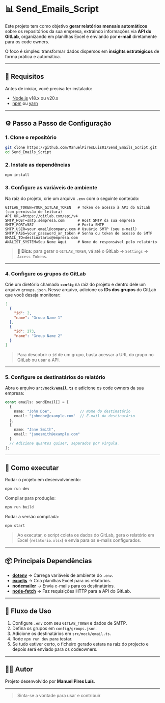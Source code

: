 # 📊 Send_Emails_Script

Este projeto tem como objetivo **gerar relatórios mensais automáticos** sobre os repositórios da sua empresa, extraindo informações via **API do GitLab**, organizando em planilhas Excel e enviando por **e-mail** diretamente para os code owners.

O foco é simples: transformar dados dispersos em **insights estratégicos** de forma prática e automática.

---

## 🚀 Requisitos

Antes de iniciar, você precisa ter instalado:

* [Node.js](https://nodejs.org/) v18.x ou v20.x
* [npm](https://www.npmjs.com/) ou [yarn](https://yarnpkg.com/)

---

## ⚙️ Passo a Passo de Configuração

### 1. Clone o repositório

```bash
git clone https://github.com/ManuelPiresLuis01/Send_Emails_Script.git
cd Send_Emails_Script
```

### 2. Instale as dependências

```bash
npm install
```

### 3. Configure as variáveis de ambiente

Na raiz do projeto, crie um arquivo `.env` com o seguinte conteúdo:

```env
GITLAB_TOKEN=YOUR_GITLAB_TOKEN   # Token de acesso à API do GitLab (com permissão de leitura)
API_URL=https://gitlab.com/api/v4
SMTP_HOST=smtp.sempresa.com      # Host SMTP da sua empresa
SMTP_PORT=587                    # Porta SMTP
SMTP_USER=your.email@company.com # Usuário SMTP (seu e-mail)
SMTP_PASS=your_password_or_token # Senha ou token de acesso do SMTP
EMAIL_TO=destinatario@empresa.com
ANALIST_SYSTEM=Seu Nome Aqui     # Nome do responsável pelo relatório
```

> 🔑 **Dica:** para gerar o `GITLAB_TOKEN`, vá até o GitLab → `Settings` → `Access Tokens`.

---

### 4. Configure os grupos do GitLab

Crie um diretório chamado **`config`** na raiz do projeto e dentro dele um arquivo `groups.json`.
Nesse arquivo, adicione os **IDs dos grupos** do GitLab que você deseja monitorar:

```json
[
  {
    "id": 2,
    "name": "Group Name 1"
  },
  {
    "id": 273,
    "name": "Group Name 2"
  }
]
```

> Para descobrir o `id` de um grupo, basta acessar a URL do grupo no GitLab ou usar a API.

---

### 5. Configure os destinatários do relatório

Abra o arquivo **`src/mock/email.ts`** e adicione os code owners da sua empresa:

```ts
const emails: sendEmail[] = [
  {
    name: "John Doe",             // Nome do destinatário
    email: "johndoe@example.com"  // E-mail do destinatário
  },
  {
    name: "Jane Smith",
    email: "janesmith@example.com"
  }
  // Adicione quantos quiser, separados por vírgula.
];
```

---

## 📜 Como executar

Rodar o projeto em desenvolvimento:

```bash
npm run dev
```

Compilar para produção:

```bash
npm run build
```

Rodar a versão compilada:

```bash
npm start
```

> Ao executar, o script coleta os dados do GitLab, gera o relatório em Excel (`relatorio.xlsx`) e envia para os e-mails configurados.

---

## 📦 Principais Dependências

* **[dotenv](https://www.npmjs.com/package/dotenv)** → Carrega variáveis de ambiente do `.env`.
* **[exceljs](https://www.npmjs.com/package/exceljs)** → Cria planilhas Excel para os relatórios.
* **[nodemailer](https://www.npmjs.com/package/nodemailer)** → Envia e-mails para os destinatários.
* **[node-fetch](https://www.npmjs.com/package/node-fetch)** → Faz requisições HTTP para a API do GitLab.

---

## 📝 Fluxo de Uso

1. Configure `.env` com seu `GITLAB_TOKEN` e dados de SMTP.
2. Defina os grupos em `config/groups.json`.
3. Adicione os destinatários em `src/mock/email.ts`.
4. Rode `npm run dev` para testar.
5. Se tudo estiver certo, o ficheiro gerado estara na raiz do projecto e depois será enviado para os codeowners.

---

## 👨‍💻 Autor

Projeto desenvolvido por **Manuel Pires Luís**.

---

>Sinta-se a vontade para usar e contribuir
